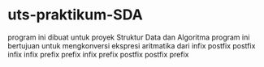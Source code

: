 # uts-praktikum-SDA
program ini dibuat untuk proyek Struktur Data dan Algoritma
program ini bertujuan untuk mengkonversi ekspresi aritmatika dari
infix postfix
postfix infix
infix prefix
prefix infix
prefix postfix
postfix prefix
